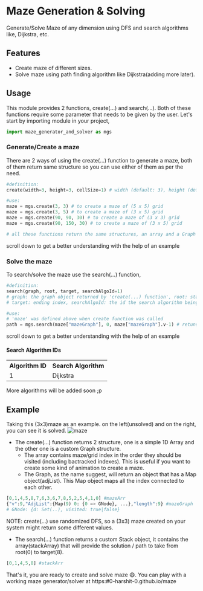 # Maze Generation & Solving
Generate/Solve Maze of any dimension using DFS and search algorithms like, Dijkstra, etc.


## Features
- Create maze of different sizes.
- Solve maze using path finding algorithm like Dijkstra(adding more later).


## Usage
This module provides 2 functions, create(...) and search(...). Both of these functions require some parameter that needs to be given by the user. Let's start by importing module in your project,
```py
import maze_generator_and_solver as mgs
```

### Generate/Create a maze
There are 2 ways of using the create(...) function to generate a maze, both of them return same structure so you can use either of them as per the need.
```py
#definition:
create(width=3, height=3, cellSize=1) # width (default: 3), height (default: 3), cellsize (default: 1)
```
```py
#use:
maze = mgs.create(3, 3) # to create a maze of (5 x 5) grid
maze = mgs.create(3, 5) # to create a maze of (3 x 5) grid
maze = mgs.create(90, 90, 30) # to create a maze of (3 x 3) grid
maze = mgs.create(90, 150, 30) # to create a maze of (3 x 5) grid

# all these functions return the same structures, an array and a Graph objec
```
scroll down to get a better understanding with the help of an example

### Solve the maze
To search/solve the maze use the search(...) function,
```py
#definition:
search(graph, root, target, searchAlgoId=1)
# graph: the graph object returned by 'create(...) function', root: starting index,
# target: ending index, searchAlgoId: the id the search algorithm being used (default: 1[dijkstra])
```
```py
#use:
# 'maze' was defined above when create function was called
path = mgs.search(maze["mazeGraph"], 0, maze["mazeGraph"].v-1) # retuns a stack object that contains the solution/path
```
scroll down to get a better understanding with the help of an example

#### Search Algorithm IDs
<table>
  <tr>
    <th>Algorithm ID</th>
    <th>Search Algorithm</th>
  </tr>
  <tr>
    <td>1</td>
    <td>Dijkstra</td>
  </tr>
</table>
More algorithms will be added soon ;p


## Example
Taking this (3x3)maze as an example. on the left(unsolved) and on the right, you can see it is solved.
<img alt="maze" src="https://github.com/0-harshit-0/maze/blob/b3db9ca4a223457e2abaa2037a0676aaf55486b8/assets/maze-npm.png?raw=true" />

- The create(...) function returns 2 structure, one is a simple 1D Array and the other one is a custom Graph structure.
  - The array contains maze/grid index in the order they should be visited (including bactracked indexes). This is useful if you want to create some kind of animation to create a maze.
  - The Graph, as the name suggest, will return an object that has a Map object(adjList). This Map object maps all the index connected to each other.
```py
[0,1,4,5,8,7,6,3,6,7,8,5,2,5,4,1,0] #mazeArr
{"v":9,"AdjList":{Map(9) 0: {0 => GNode}, ...},"length":9} #mazeGraph
# GNode: {d: Set(..), visited: true|false}
```
NOTE: create(...) use randomized DFS, so a (3x3) maze created on your system might return some different values.

- The search(...) function returns a custom Stack object, it contains the array(stackArray) that will provide the solution / path to take from root(0) to target(8).
```py
[0,1,4,5,8] #stackArr
```

That's it, you are ready to create and solve maze :smile:. You can play with a working maze generator/solver at https:#0-harshit-0.github.io/maze
